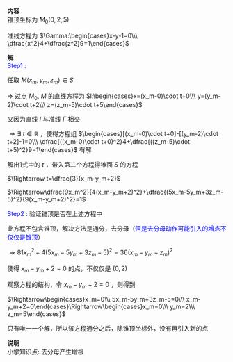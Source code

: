 **内容**  
锥顶坐标为 $M_0(0,2,5)$  
  
准线方程为 $\Gamma:\begin{cases}x-y-1=0\\\ \dfrac{x^2}4+\dfrac{z^2}9=1\end{cases}$  
  
**解**  
<font color=blue>Step1 :</font>  
  
任取 $M(x_m,y_m,z_m)\in S$  
  
$\Rightarrow$ 过点 $M_0,\ M$ 的直线方程为 $l:\begin{cases}x=(x_m-0)\cdot t+0\\\ y=(y_m-2)\cdot t+2\\\ z=(z_m-5)\cdot t+5\end{cases}$  
  
又因为直线 $l$ 与准线 $\Gamma$ 相交  
  
$\Rightarrow\exists\ t\in\mathbb R$ ，使得方程组 $\begin{cases}[(x_m-0)\cdot t+0]-[(y_m-2)\cdot t+2]-1=0\\\  
\dfrac{((x_m-0)\cdot t+0)^2}4+\dfrac{((z_m-5)\cdot t+5)^2}9=1\end{cases}$ 有解  
  
解出1式中的 $t$ ，带入第二个方程得锥面 $S$ 的方程  
  
$\Rightarrow t=\dfrac{3}{x_m-y_m+2}$  
  
$\Rightarrow\dfrac{9x_m^2}{4(x_m-y_m+2)^2}+\dfrac{(5x_m-5y_m+3z_m-5)^2}{9(x_m-y_m+2)^2}=1$  
  
<font color=blue>Step2 :</font> 验证锥顶是否在上述方程中  
  
此方程不包含锥顶，解决方法是通分，去分母（<font color=blue>但是去分母动作可能引入的增点不仅仅是锥顶</font>）  
  
$\Rightarrow81x_m^2+4(5x_m-5y_m+3z_m-5)^2=36(x_m-y_m+z_m)^2$  
  
使得 $x_m-y_m+2=0$ 的点，不仅仅是 $(0,2)$  
  
观察方程的结构，令 $x_m-y_m+2=0$ ，则得到  
  
$\Rightarrow\begin{cases}x_m=0\\\ 5x_m-5y_m+3z_m-5=0\\\ x_m-y_m+2=0\end{cases}\Rightarrow\begin{cases}x_m=0\\\ y_m=2\\\ z_m=5\end{cases}$  
  
只有唯一一个解，所以该方程通分之后，除锥顶坐标外，没有再引入新的点  
  
**说明**  
小学知识点: 去分母产生增根  
